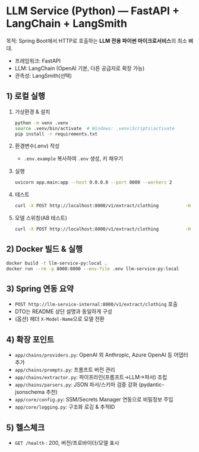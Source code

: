 # LLM Service (Python) — FastAPI + LangChain + LangSmith

목적: Spring Boot에서 HTTP로 호출하는 **LLM 전용 파이썬 마이크로서비스**의 최소 뼈대.
- 프레임워크: FastAPI
- LLM: LangChain (OpenAI 기본, 다른 공급자로 확장 가능)
- 관측성: LangSmith(선택)

## 1) 로컬 실행

1) 가상환경 & 설치
   ```bash
   python -m venv .venv
   source .venv/bin/activate  # Windows: .venv\Scripts\activate
   pip install -r requirements.txt
   ```

2) 환경변수(.env) 작성
   - `.env.example` 복사하여 `.env` 생성, 키 채우기

3) 실행
   ```bash
   uvicorn app.main:app --host 0.0.0.0 --port 8000 --workers 2
   ```

4) 테스트
   ```bash
   curl -X POST http://localhost:8000/v1/extract/clothing          -H "Content-Type: application/json"          -d '{"url":"https://example.com/item/123","rawHtml":null,"optionsByDef":{"색상":["블루","블랙"]},"locale":"ko-KR"}'
   ```

5) 모델 스위칭(AB 테스트)
   ```bash
   curl -X POST http://localhost:8000/v1/extract/clothing          -H "Content-Type: application/json"          -H "X-Model-Name: gpt-4o-mini"          -d '{"url":"https://example.com/item/123"}'
   ```

## 2) Docker 빌드 & 실행
```bash
docker build -t llm-service-py:local .
docker run --rm -p 8000:8000 --env-file .env llm-service-py:local
```

## 3) Spring 연동 요약
- `POST http://llm-service-internal:8000/v1/extract/clothing` 호출
- DTO는 README 상단 설명과 동일하게 구성
- (옵션) 헤더 `X-Model-Name`으로 모델 전환

## 4) 확장 포인트
- `app/chains/providers.py`: OpenAI 외 Anthropic, Azure OpenAI 등 어댑터 추가
- `app/chains/prompts.py`: 프롬프트 버전 관리
- `app/chains/extractor.py`: 파이프라인(프롬프트→LLM→파서) 조립
- `app/chains/parsers.py`: JSON 파서/스키마 검증 강화 (pydantic-jsonschema 추천)
- `app/core/config.py`: SSM/Secrets Manager 연동으로 비밀정보 주입
- `app/core/logging.py`: 구조화 로깅 & 추적ID

## 5) 헬스체크
- `GET /health` : 200, 버전/프로바이더/모델 표시